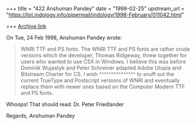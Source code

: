 +++
title = "422 Anshuman Pandey"
date = "1998-02-25"
upstream_url = "https://list.indology.info/pipermail/indology/1998-February/011042.html"

+++
[Archive link](https://list.indology.info/pipermail/indology/1998-February/011042.html)

On Tue, 24 Feb 1998, Anshuman Pandey wrote:

> WNRI TTF and PS fonts. The WNRI TTF and PS fonts are rather crude versions
> which the developer, Thomas Ridgeway, threw together for users who wanted
> to use CSX in Windows. I believe this was before Dominik Wujastyk and
> Peter Schreiner adapted Adobe Utopia and Bitstream Charter for CS. I wish
  ^^^^^^^^^^^^^^^
> to snuff out the current TrueType and Postscript versions of WNRI and
> eventually replace them with newer ones based on the Computer Modern TTF
> and PS fonts.

Whoops! That should read: Dr. Peter Friedlander

Regards,
Anshuman Pandey




